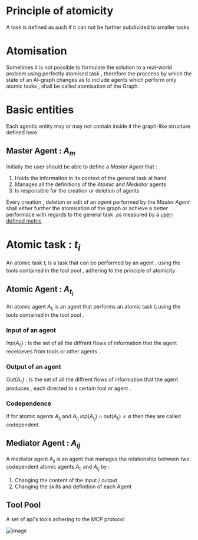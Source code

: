 
# Principle of atomicity

A task is defined as such if it can not be further subdivided to smaller tasks 

# Atomisation 

Sometimes it is not possible to formulate the solution to a real-world problem using perfectly atomised task , therefore the proccess by which the state of an AI-graph changes as to include agents which perform only atomic tasks , shall be called atomisation of the Graph. 

# Basic entities 

Each agentic entity may or may not contain inside it the graph-like structure defined here.  

## Master Agent : $A_{m}$ 

Initially the user should be able to define a *Master Agent* that  :

1. Holds the information  in its context of the general task at hand
2. Manages all the definitions of the *Atomic* and *Mediator* agents 
3. Is responsible for the creation or deletion of agents 

Every creation , deletion or edit of an *agent* performed by the *Master Agent* shall either further the atomisation of the graph or achieve a better performace with regards to the general task ,as measured by a <u>user-defined metric</u> .  

# Atomic task : $t_{i}$

An atomic task  $t_{i}$  is a task that can be performed by an agent , using the tools contained in the tool pool , adhering to the principle of atomicity

## Atomic Agent : $A_{t_{i}}$

An atomic agent $A_{t_{i}}$ is an agent that performs an atomic task $t_{i}$ using the tools contained in the tool pool . 

### Input of an agent 
$Inp(A_{{t_i}})$ :  Is the set of all the diffrent flows of information that the agent receiceves from tools or other agents .
### Output of an agent 
$Out(A_{{t_i}})$ :  Is the set of all the diffrent flows of information that the agent produces , each directed to a certain tool or agent  .

### Codependence 

If for atomic agents $A_{{t_{i}}}$ and $A_{{t_j}}$  $Inp(A_{t_{j}}) \cap out(A_{t_{i}}) \neq \emptyset$  then they are called codependent.

## Mediator Agent : $A_{ij}$

A mediator agent $A_{ij}$ is an agent that manages the relationship between two codependent atomic agents $A_{{t_{i}}}$ and $A_{{t_j}}$  by : 

1. Changing the content of the input / output 
2. Changing the skills and definition of each Agent 

 
## Tool Pool 

A set of api's tools adhering to the MCP protocol 

![image](https://github.com/user-attachments/assets/3c967376-7ee6-44aa-a138-14f49371c16a)



